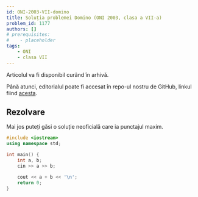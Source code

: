 ```yaml
---
id: ONI-2003-VII-domino
title: Soluția problemei Domino (ONI 2003, clasa a VII-a)
problem_id: 1177
authors: []
# prerequisites:
#    - placeholder
tags:
    - ONI
    - clasa VII
---
```

Articolul va fi disponibil curând în arhivă.

Până atunci, editorialul poate fi accesat în repo-ul nostru de GitHub, linkul fiind [acesta](https://github.com/roalgo-discord/Romanian-Olympiad-Solutions/blob/main/ONI%20(national%20olympiad)/2003/07.pdf).

## Rezolvare

Mai jos puteți găsi o soluție neoficială care ia punctajul maxim.

```cpp
#include <iostream>
using namespace std;

int main() {
    int a, b;
    cin >> a >> b;

    cout << a + b << '\n';
    return 0;
}
```
